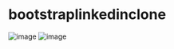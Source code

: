 # bootstraplinkedinclone
![image](https://user-images.githubusercontent.com/101289998/160610010-a4997fc3-0a71-49fc-83fa-9b4f6c5ca15d.png)
![image](https://user-images.githubusercontent.com/101289998/160610034-4bac8abb-8afd-4559-8240-20bcfa9c6f61.png)
